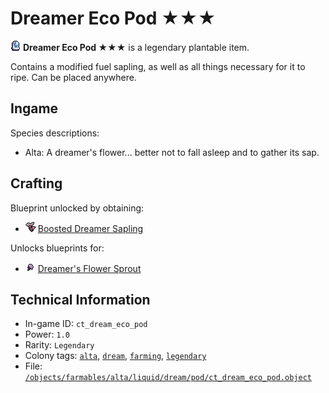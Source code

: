 # Dreamer Eco Pod ★★★

<img src="https://raw.githubusercontent.com/Ceterai/Enternia/main/objects/farmables/alta/liquid/dream/pod/icon.png" alt="Dreamer Eco Pod ★★★ icon" loading="lazy" height="16px" width="auto" /> **Dreamer Eco Pod ★★★** is a legendary plantable item.

Contains a modified fuel sapling, as well as all things necessary for it to ripe. Can be placed anywhere.

## Ingame

Species descriptions:

- Alta: A dreamer's flower... better not to fall asleep and to gather its sap.

## Crafting

Blueprint unlocked by obtaining:

- <img src="https://raw.githubusercontent.com/Ceterai/Enternia/main/objects/farmables/alta/liquid/dream/boosted/icon.png" alt="Boosted Dreamer Sapling icon" loading="lazy" height="16px" width="auto" /> [Boosted Dreamer Sapling](https://ceterai.github.io/MyEnternia/Wiki/BoostedDreamerSapling)

Unlocks blueprints for:

- <img src="https://raw.githubusercontent.com/Ceterai/Enternia/main/objects/farmables/alta/liquid/dream/icon.png" alt="Dreamer's Flower Sprout icon" loading="lazy" height="16px" width="auto" /> [Dreamer's Flower Sprout](https://ceterai.github.io/MyEnternia/Wiki/Dreamer'sFlowerSprout)

## Technical Information

- In-game ID: `ct_dream_eco_pod`
- Power: `1.0`
- Rarity: `Legendary`
- Colony tags: [`alta`](https://ceterai.github.io/MyEnternia/Wiki/Tags/Alta), [`dream`](https://ceterai.github.io/MyEnternia/Wiki/Tags/Dream), [`farming`](https://ceterai.github.io/MyEnternia/Wiki/Tags/Farming), [`legendary`](https://ceterai.github.io/MyEnternia/Wiki/Tags/Legendary)
- File: [`/objects/farmables/alta/liquid/dream/pod/ct_dream_eco_pod.object`](https://github.com/Ceterai/Enternia/blob/main/objects/farmables/alta/liquid/dream/pod/ct_dream_eco_pod.object)
